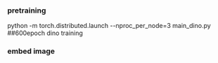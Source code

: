 

### pretraining

python -m torch.distributed.launch --nproc_per_node=3 main_dino.py ##600epoch dino training

### embed image




